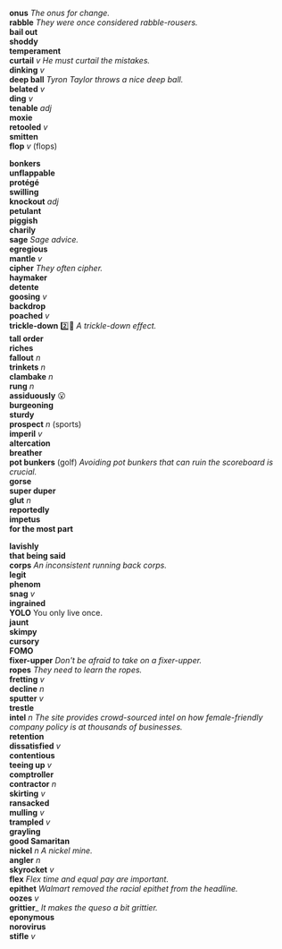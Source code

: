 
__onus__ _The onus for change._  
__rabble__ _They were once considered rabble-rousers._  
__bail out__  
__shoddy__  
__temperament__  
__curtail__ _v_ _He must curtail the mistakes._  
__dinking__ _v_  
__deep ball__ _Tyron Taylor throws a nice deep ball._  
__belated__ _v_  
__ding__ _v_  
__tenable__ _adj_  
__moxie__  
__retooled__ _v_  
__smitten__  
__flop__ _v_ (flops)  

__bonkers__  
__unflappable__  
__protégé__  
__swilling__  
__knockout__ _adj_  
__petulant__  
__piggish__  
__charily__  
__sage__ _Sage advice._  
__egregious__  
__mantle__ _v_  
__cipher__ _They often cipher._  
__haymaker__  
__detente__  
__goosing__ _v_  
__backdrop__  
__poached__ _v_  
__trickle-down__ :two::shit: _A trickle-down effect._  
__tall order__  
__riches__  
__fallout__ _n_  
__trinkets__ _n_  
__clambake__ _n_  
__rung__ _n_  
__assiduously__ :open_mouth:  
__burgeoning__  
__sturdy__  
__prospect__ _n_ (sports)  
__imperil__ _v_  
__altercation__  
__breather__  
__pot bunkers__ (golf) _Avoiding pot bunkers that can ruin the scoreboard is crucial._  
__gorse__  
__super duper__  
__glut__ _n_  
__reportedly__  
__impetus__  
__for the most part__  

__lavishly__  
__that being said__  
__corps__ _An inconsistent running back corps._  
__legit__  
__phenom__  
__snag__ _v_  
__ingrained__  
__YOLO__ You only live once.  
__jaunt__  
__skimpy__  
__cursory__  
__FOMO__  
__fixer-upper__ _Don't be afraid to take on a fixer-upper._  
__ropes__ _They need to learn the ropes._  
__fretting__ _v_  
__decline__ _n_  
__sputter__ _v_  
__trestle__  
__intel__ _n_ _The site provides crowd-sourced intel on how female-friendly company policy is at thousands of businesses._  
__retention__  
__dissatisfied__ _v_  
__contentious__  
__teeing up__ _v_  
__comptroller__  
__contractor__ _n_  
__skirting__ _v_  
__ransacked__  
__mulling__ _v_  
__trampled__ _v_  
__grayling__  
__good Samaritan__  
__nickel__ _n_ _A nickel mine._  
__angler__ _n_  
__skyrocket__ _v_  
__flex__ _Flex time and equal pay are important._  
__epithet__ _Walmart removed the racial epithet from the headline._  
__oozes__ _v_  
__grittier___ _It makes the queso a bit grittier._  
__eponymous__  
__norovirus__  
__stifle__ _v_  
